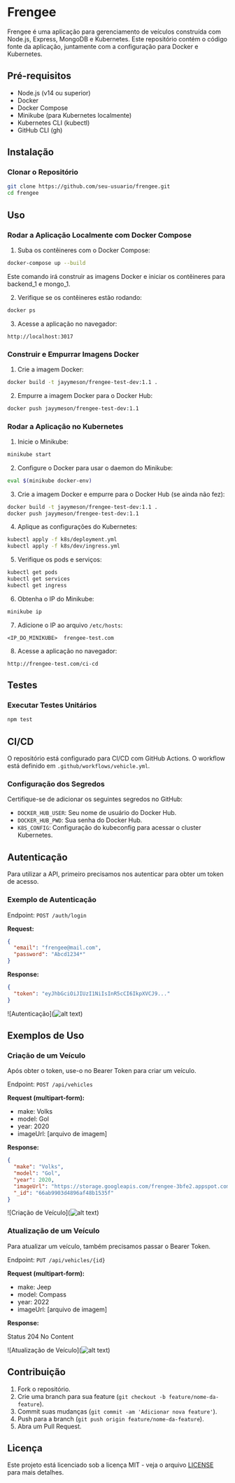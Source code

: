
# Frengee

Frengee é uma aplicação para gerenciamento de veículos construída com Node.js, Express, MongoDB e Kubernetes. Este repositório contém o código fonte da aplicação, juntamente com a configuração para Docker e Kubernetes.

## Pré-requisitos

- Node.js (v14 ou superior)
- Docker
- Docker Compose
- Minikube (para Kubernetes localmente)
- Kubernetes CLI (kubectl)
- GitHub CLI (gh)

## Instalação

### Clonar o Repositório

```bash
git clone https://github.com/seu-usuario/frengee.git
cd frengee
```

## Uso

### Rodar a Aplicação Localmente com Docker Compose

1. Suba os contêineres com o Docker Compose:

```bash
docker-compose up --build
```

Este comando irá construir as imagens Docker e iniciar os contêineres para backend_1 e mongo_1.

2. Verifique se os contêineres estão rodando:

```bash
docker ps
```

3. Acesse a aplicação no navegador:

```plaintext
http://localhost:3017
```

### Construir e Empurrar Imagens Docker

1. Crie a imagem Docker:

```bash
docker build -t jayymeson/frengee-test-dev:1.1 .
```

2. Empurre a imagem Docker para o Docker Hub:

```bash
docker push jayymeson/frengee-test-dev:1.1
```

### Rodar a Aplicação no Kubernetes

1. Inicie o Minikube:

```bash
minikube start
```

2. Configure o Docker para usar o daemon do Minikube:

```bash
eval $(minikube docker-env)
```

3. Crie a imagem Docker e empurre para o Docker Hub (se ainda não fez):

```bash
docker build -t jayymeson/frengee-test-dev:1.1 .
docker push jayymeson/frengee-test-dev:1.1
```

4. Aplique as configurações do Kubernetes:

```bash
kubectl apply -f k8s/deployment.yml
kubectl apply -f k8s/dev/ingress.yml
```

5. Verifique os pods e serviços:

```bash
kubectl get pods
kubectl get services
kubectl get ingress
```

6. Obtenha o IP do Minikube:

```bash
minikube ip
```

7. Adicione o IP ao arquivo `/etc/hosts`:

```plaintext
<IP_DO_MINIKUBE>  frengee-test.com
```

8. Acesse a aplicação no navegador:

```plaintext
http://frengee-test.com/ci-cd
```

## Testes

### Executar Testes Unitários

```bash
npm test
```

## CI/CD

O repositório está configurado para CI/CD com GitHub Actions. O workflow está definido em `.github/workflows/vehicle.yml`.

### Configuração dos Segredos

Certifique-se de adicionar os seguintes segredos no GitHub:

- `DOCKER_HUB_USER`: Seu nome de usuário do Docker Hub.
- `DOCKER_HUB_PWD`: Sua senha do Docker Hub.
- `K8S_CONFIG`: Configuração do kubeconfig para acessar o cluster Kubernetes.

## Autenticação

Para utilizar a API, primeiro precisamos nos autenticar para obter um token de acesso.

### Exemplo de Autenticação

Endpoint: `POST /auth/login`

**Request:**

```json
{
  "email": "frengee@mail.com",
  "password": "Abcd1234*"
}
```

**Response:**

```json
{
  "token": "eyJhbGciOiJIUzI1NiIsInR5cCI6IkpXVCJ9..."
}
```

![Autenticação](![alt text](image.png))

## Exemplos de Uso

### Criação de um Veículo

Após obter o token, use-o no Bearer Token para criar um veículo.

Endpoint: `POST /api/vehicles`

**Request (multipart-form):**

- make: Volks
- model: Gol
- year: 2020
- imageUrl: [arquivo de imagem]

**Response:**

```json
{
  "make": "Volks",
  "model": "Gol",
  "year": 2020,
  "imageUrl": "https://storage.googleapis.com/frengee-3bfe2.appspot.com/carbon.png",
  "_id": "66ab9903d4896af48b1535f"
}
```

![Criação de Veículo](![alt text](image-1.png))

### Atualização de um Veículo

Para atualizar um veículo, também precisamos passar o Bearer Token.

Endpoint: `PUT /api/vehicles/{id}`

**Request (multipart-form):**

- make: Jeep
- model: Compass
- year: 2022
- imageUrl: [arquivo de imagem]

**Response:**

Status 204 No Content

![Atualização de Veículo](![alt text](image-2.png))

## Contribuição

1. Fork o repositório.
2. Crie uma branch para sua feature (`git checkout -b feature/nome-da-feature`).
3. Commit suas mudanças (`git commit -am 'Adicionar nova feature'`).
4. Push para a branch (`git push origin feature/nome-da-feature`).
5. Abra um Pull Request.

## Licença

Este projeto está licenciado sob a licença MIT - veja o arquivo [LICENSE](LICENSE) para mais detalhes.